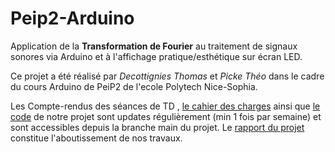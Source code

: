 # Peip2-Arduino

Application de la **Transformation de Fourier** au traitement de signaux sonores via Arduino et à l'affichage pratique/esthétique sur écran LED.

Ce projet a été réalisé par *Decottignies Thomas* et *Picke Théo* dans le cadre du cours Arduino de PeiP2 de l'ecole Polytech Nice-Sophia.

Les Compte-rendus des séances de TD , [le cahier des charges](/CDC.md) ainsi que [le code](/Rendu%20Final) de notre projet sont updates régulièrement (min 1 fois par semaine) et sont accessibles depuis la branche main du projet. Le [rapport du projet](/Rapport%20Projet.md) constitue l'aboutissement de nos travaux.

